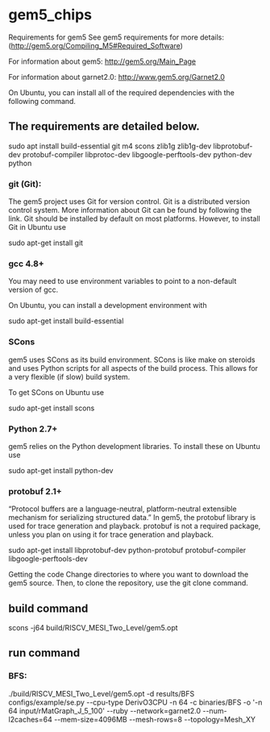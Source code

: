 # gem5_chips

Requirements for gem5
See gem5 requirements for more details: (http://gem5.org/Compiling_M5#Required_Software)

For information about gem5: http://gem5.org/Main_Page

For information about garnet2.0: http://www.gem5.org/Garnet2.0


On Ubuntu, you can install all of the required dependencies with the following command.

The requirements are detailed below.
-------------------------------------

sudo apt install build-essential git m4 scons zlib1g zlib1g-dev libprotobuf-dev protobuf-compiler libprotoc-dev libgoogle-perftools-dev python-dev python


### git (Git):

The gem5 project uses Git for version control. Git is a distributed version control system. More information about Git can be found by following the link. Git should be installed by default on most platforms. However, to install Git in Ubuntu use

sudo apt-get install git

### gcc 4.8+

You may need to use environment variables to point to a non-default version of gcc.

On Ubuntu, you can install a development environment with

sudo apt-get install build-essential

### SCons
gem5 uses SCons as its build environment. SCons is like make on steroids and uses Python scripts for all aspects of the build process. This allows for a very flexible (if slow) build system.

To get SCons on Ubuntu use

sudo apt-get install scons

### Python 2.7+
gem5 relies on the Python development libraries. To install these on Ubuntu use

sudo apt-get install python-dev

### protobuf 2.1+
“Protocol buffers are a language-neutral, platform-neutral extensible mechanism for serializing structured data.” In gem5, the protobuf library is used for trace generation and playback. protobuf is not a required package, unless you plan on using it for trace generation and playback.

sudo apt-get install libprotobuf-dev python-protobuf protobuf-compiler libgoogle-perftools-dev

Getting the code
Change directories to where you want to download the gem5 source. Then, to clone the repository, use the git clone command.


build command
--------------
scons -j64 build/RISCV_MESI_Two_Level/gem5.opt



run command
--------------
### BFS:

 ./build/RISCV_MESI_Two_Level/gem5.opt -d results/BFS configs/example/se.py --cpu-type DerivO3CPU -n 64 -c binaries/BFS -o '-n 64 input/rMatGraph_J_5_100' --ruby --network=garnet2.0 --num-l2caches=64 --mem-size=4096MB --mesh-rows=8 --topology=Mesh_XY
